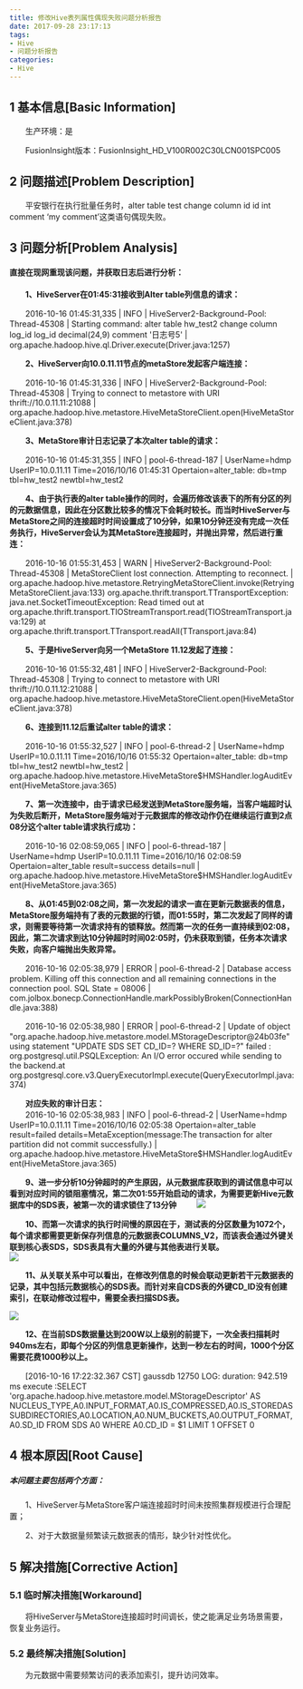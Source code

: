 ```yaml
---
title: 修改Hive表列属性偶现失败问题分析报告
date: 2017-09-28 23:17:13
tags:
- Hive
- 问题分析报告
categories: 
- Hive
---
```


## 1 基本信息[Basic Information]
 
　　生产环境：是  

　　FusionInsight版本：FusionInsight_HD_V100R002C30LCN001SPC005  
## 2 问题描述[Problem Description]

　　平安银行在执行批量任务时，alter table test change column id id int comment ‘my comment’这类语句偶现失败。

## 3 问题分析[Problem Analysis]

#### 直接在现网重现该问题，并获取日志后进行分析：  

　　**1、HiveServer在01:45:31接收到Alter table列信息的请求：**  

　　2016-10-16 01:45:31,335 | INFO  | HiveServer2-Background-Pool: Thread-45308 | Starting command: alter table hw_test2 change column log_id            log_id            decimal(24,9)  comment '日志号5' | org.apache.hadoop.hive.ql.Driver.execute(Driver.java:1257) 
 
　　**2、HiveServer向10.0.11.11节点的metaStore发起客户端连接：**

　　2016-10-16 01:45:31,336 | INFO  | HiveServer2-Background-Pool: Thread-45308 | Trying to connect to metastore with URI thrift://10.0.11.11:21088 | org.apache.hadoop.hive.metastore.HiveMetaStoreClient.open(HiveMetaStoreClient.java:378)  

　　**3、MetaStore审计日志记录了本次alter table的请求：**  

　　2016-10-16 01:45:31,355 | INFO  | pool-6-thread-187 | UserName=hdmp     UserIP=10.0.11.11       Time=2016/10/16 01:45:31     Opertaion=alter_table: db=tmp tbl=hw_test2 newtbl=hw_test2
  
　　**4、由于执行表的alter table操作的同时，会遍历修改该表下的所有分区的列的元数据信息，因此在分区数比较多的情况下会耗时较长。而当时HiveServer与MetaStore之间的连接超时时间设置成了10分钟，如果10分钟还没有完成一次任务执行，HiveServer会认为其MetaStore连接超时，并抛出异常，然后进行重连：**
  
　　2016-10-16 01:55:31,453 | WARN  | HiveServer2-Background-Pool: Thread-45308 | MetaStoreClient lost connection. Attempting to reconnect. | org.apache.hadoop.hive.metastore.RetryingMetaStoreClient.invoke(RetryingMetaStoreClient.java:133)
org.apache.thrift.transport.TTransportException: java.net.SocketTimeoutException: Read timed out
at org.apache.thrift.transport.TIOStreamTransport.read(TIOStreamTransport.java:129) at org.apache.thrift.transport.TTransport.readAll(TTransport.java:84)
  
　　**5、于是HiveServer向另一个MetaStore 11.12发起了连接：**
  
　　2016-10-16 01:55:32,481 | INFO  | HiveServer2-Background-Pool: Thread-45308 | Trying to connect to metastore with URI thrift://10.0.11.12:21088 | org.apache.hadoop.hive.metastore.HiveMetaStoreClient.open(HiveMetaStoreClient.java:378)

　　**6、连接到11.12后重试alter table的请求：**

　　2016-10-16 01:55:32,527 | INFO  | pool-6-thread-2 | UserName=hdmp  UserIP=10.0.11.11       Time=2016/10/16 01:55:32     Opertaion=alter_table: db=tmp tbl=hw_test2 newtbl=hw_test2       | org.apache.hadoop.hive.metastore.HiveMetaStore$HMSHandler.logAuditEvent(HiveMetaStore.java:365)

　　**7、第一次连接中，由于请求已经发送到MetaStore服务端，当客户端超时认为失败后断开，MetaStore服务端对于元数据库的修改动作仍在继续运行直到2点08分这个alter table请求执行成功：**

　　2016-10-16 02:08:59,065 | INFO  | pool-6-thread-187 | UserName=hdmp     UserIP=10.0.11.11       Time=2016/10/16 02:08:59     Opertaion=alter_table     result=success details=null      | org.apache.hadoop.hive.metastore.HiveMetaStore$HMSHandler.logAuditEvent(HiveMetaStore.java:365)

　　**8、从01:45到02:08之间，第一次发起的请求一直在更新元数据表的信息，MetaStore服务端持有了表的元数据的行锁，而01:55时，第二次发起了同样的请求，则需要等待第一次请求持有的锁释放。然而第一次的任务一直持续到02:08，因此，第二次请求到达10分钟超时时间02:05时，仍未获取到锁，任务本次请求失败，向客户端抛出失败异常。**

　　2016-10-16 02:05:38,979 | ERROR | pool-6-thread-2 | Database access problem. Killing off this connection and all remaining connections in the connection pool. SQL State = 08006 | com.jolbox.bonecp.ConnectionHandle.markPossiblyBroken(ConnectionHandle.java:388)

　　2016-10-16 02:05:38,980 | ERROR | pool-6-thread-2 | Update of object "org.apache.hadoop.hive.metastore.model.MStorageDescriptor@24b03fe" using statement "UPDATE SDS SET CD_ID=? WHERE SD_ID=?" failed : org.postgresql.util.PSQLException: An I/O error occured while sending to the backend.at org.postgresql.core.v3.QueryExecutorImpl.execute(QueryExecutorImpl.java:374)  

　　**对应失败的审计日志：**  
　　2016-10-16 02:05:38,983 | INFO  | pool-6-thread-2 | UserName=hdmp  UserIP=10.0.11.11       Time=2016/10/16 02:05:38     Opertaion=alter_table     result=failed     details=MetaException(message:The transaction for alter partition did not commit successfully.)      | org.apache.hadoop.hive.metastore.HiveMetaStore$HMSHandler.logAuditEvent(HiveMetaStore.java:365)

　　**9、进一步分析10分钟超时的产生原因，从元数据库获取到的调试信息中可以看到对应时间的锁阻塞情况，第二次01:55开始启动的请求，为需要更新Hive元数据库中的SDS表，被第一次的请求锁住了13分钟**
 　　 
  ![](/images/hive20170928_1.png "")

　　**10、而第一次请求的执行时间慢的原因在于，测试表的分区数量为1072个，每个请求都需要更新保存列信息的元数据表COLUMNS_V2，而该表会通过外键关联到核心表SDS，SDS表具有大量的外键与其他表进行关联。**　
　  
![](/images/hive20170928_2.png "")

　　**11、从关联关系中可以看出，在修改列信息的时候会联动更新若干元数据表的记录，其中包括元数据核心的SDS表。而针对来自CDS表的外键CD_ID没有创建索引，在联动修改过程中，需要全表扫描SDS表。** 
  
![](/images/hive20170928_3.png "")

　　**12、在当前SDS数据量达到200W以上级别的前提下，一次全表扫描耗时940ms左右，即每个分区的列信息更新操作，达到一秒左右的时间，1000个分区需要花费1000秒以上。**  

　　[2016-10-16 17:22:32.367 CST] gaussdb 12750 LOG: duration: 942.519 ms execute <unnamed>:SELECT 'org.apache.hadoop.hive.metastore.model.MStorageDescriptor' AS NUCLEUS_TYPE,A0.INPUT_FORMAT,A0.IS_COMPRESSED,A0.IS_STOREDASSUBDIRECTORIES,A0.LOCATION,A0.NUM_BUCKETS,A0.OUTPUT_FORMAT,A0.SD_ID FROM SDS A0 WHERE A0.CD_ID = $1 LIMIT 1 OFFSET 0 


## 4 根本原因[Root Cause]

##### 本问题主要包括两个方面：  

　　1、HiveServer与MetaStore客户端连接超时时间未按照集群规模进行合理配置；  

　　2、对于大数据量频繁读元数据表的情形，缺少针对性优化。  

## 5 解决措施[Corrective Action]
### 5.1 临时解决措施[Workaround]

　　将HiveServer与MetaStore连接超时时间调长，使之能满足业务场景需要，恢复业务运行。

### 5.2 最终解决措施[Solution]

　　为元数据中需要频繁访问的表添加索引，提升访问效率。